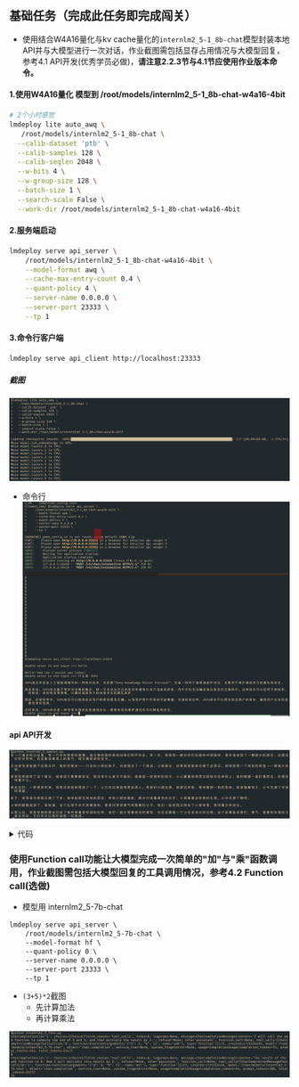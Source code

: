## **基础任务（完成此任务即完成闯关）**


- 使用结合W4A16量化与kv cache量化的`internlm2_5-1_8b-chat`模型封装本地API并与大模型进行一次对话，作业截图需包括显存占用情况与大模型回复，参考4.1 API开发(优秀学员必做)，**请注意2.2.3节与4.1节应使用作业版本命令。**



#### 1.使用W4A16量化 模型到 /root/models/internlm2_5-1_8b-chat-w4a16-4bit

```bash
# 2个小时感觉 
lmdeploy lite auto_awq \
   /root/models/internlm2_5-1_8b-chat \
  --calib-dataset 'ptb' \
  --calib-samples 128 \
  --calib-seqlen 2048 \
  --w-bits 4 \
  --w-group-size 128 \
  --batch-size 1 \
  --search-scale False \
  --work-dir /root/models/internlm2_5-1_8b-chat-w4a16-4bit
```


#### 2.服务端启动

```bash
lmdeploy serve api_server \
    /root/models/internlm2_5-1_8b-chat-w4a16-4bit \
    --model-format awq \
    --cache-max-entry-count 0.4 \
    --quant-policy 4 \
    --server-name 0.0.0.0 \
    --server-port 23333 \
    --tp 1

```
#### 3.命令行客户端
```bash
lmdeploy serve api_client http://localhost:23333
```

##### 截图


![](assets/2024-09-02-13-22.png)
- 命令行 
![](assets/2024-09-02-13-24.png)


#### api API开发

![](assets/2024-09-02-13-29.png)

<details>
           <summary style="font-size:20"> 代码 </summary> 


  [interlm2_5_openai.py](../python/internlm2_5__202409.py)

```python
# 导入openai模块中的OpenAI类，这个类用于与OpenAI API进行交互
#https://github.com/InternLM/Tutorial/blob/camp3/docs/L2/LMDeploy/readme.md#3.2
from openai import OpenAI


# 创建一个OpenAI的客户端实例，需要传入API密钥和API的基础URL
client = OpenAI(
    api_key='YOUR_API_KEY',  
    # 替换为你的OpenAI API密钥，由于我们使用的本地API，无需密钥，任意填写即可
    base_url="http://0.0.0.0:23333/v1"  
    # 指定API的基础URL，这里使用了本地地址和端口
)

# 调用client.models.list()方法获取所有可用的模型，并选择第一个模型的ID
# models.list()返回一个模型列表，每个模型都有一个id属性
model_name = client.models.list().data[0].id

# 使用client.chat.completions.create()方法创建一个聊天补全请求
# 这个方法需要传入多个参数来指定请求的细节
response = client.chat.completions.create(
  model=model_name,  
  # 指定要使用的模型ID
  messages=[  
  # 定义消息列表，列表中的每个字典代表一个消息
    {"role": "system", "content": "你是一个友好的小助手，负责解决问题."},  
    # 系统消息，定义助手的行为
    {"role": "user", "content": "帮我讲述一个关于狐狸和西瓜的小故事"},  
    # 用户消息，询问时间管理的建议
  ],
    temperature=0.8,  
    # 控制生成文本的随机性，值越高生成的文本越随机
    top_p=0.8  
    # 控制生成文本的多样性，值越高生成的文本越多样
)

# 打印出API的响应结果
print(response.choices[0].message.content)


```

</details>


###  使用Function call功能让大模型完成一次简单的"加"与"乘"函数调用，作业截图需包括大模型回复的工具调用情况，参考4.2 Function call(选做)

- 模型用 internlm2_5-7b-chat
```
lmdeploy serve api_server \
    /root/models/internlm2_5-7b-chat \
    --model-format hf \
    --quant-policy 0 \
    --server-name 0.0.0.0 \
    --server-port 23333 \
    --tp 1
```


-  `(3+5)*2`截图
	- 先计算加法
	- 再计算乘法


![](assets/2024-09-02-13-37.png)

